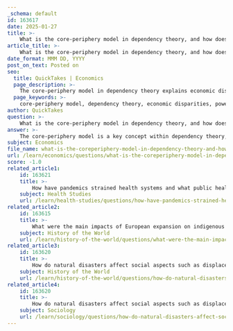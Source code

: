 ```yaml
---
_schema: default
id: 163617
date: 2025-01-27
title: >-
    What is the core-periphery model in dependency theory, and how does it explain economic disparities and power dynamics?
article_title: >-
    What is the core-periphery model in dependency theory, and how does it explain economic disparities and power dynamics?
date_format: MMM DD, YYYY
post_on_text: Posted on
seo:
  title: QuickTakes | Economics
  page_description: >-
    The core-periphery model in dependency theory explains economic disparities and power dynamics between developed and developing nations, highlighting the flow of resources from periphery to core, economic dependence, and historical context.
  page_keywords: >-
    core-periphery model, dependency theory, economic disparities, power dynamics, developed nations, developing nations, resource flow, economic dependence, global inequalities, colonialism, imperialism, international relations, exploitation
author: QuickTakes
question: >-
    What is the core-periphery model in dependency theory, and how does it explain economic disparities and power dynamics?
answer: >-
    The core-periphery model is a key concept within dependency theory, which seeks to explain the economic disparities and power dynamics between developed and developing nations. In this model, the "core" refers to wealthy, industrialized countries that dominate global economic processes, while the "periphery" consists of poorer, developing nations that are often reliant on the core for economic stability and growth.\n\n### Explanation of the Core-Periphery Model\n\n1. **Resource Flow**: The core-periphery model posits that resources, including raw materials and labor, flow from the periphery to the core. This flow enriches the core nations while simultaneously impoverishing the periphery. For example, developing countries may export natural resources at low prices, which are then processed and sold at much higher prices in core countries.\n\n2. **Economic Dependence**: The model highlights how the economic development of peripheral nations is stunted due to their dependence on core nations. This dependency creates a cycle of poverty and underdevelopment, as peripheral countries often lack the capital, technology, and infrastructure necessary to develop independently. Instead, they become integrated into the global economy in a way that primarily benefits the core.\n\n3. **Power Dynamics**: The core-periphery model also illustrates the power dynamics at play in international relations. Core nations exert significant influence over global trade policies, financial systems, and economic practices, often to the detriment of peripheral nations. This power imbalance can lead to exploitation and a lack of agency for peripheral countries in global decision-making processes.\n\n4. **Historical Context**: The model can be traced back to historical patterns of colonialism and imperialism, where colonial powers extracted resources from colonized regions, establishing a legacy of economic dependency that persists today. This historical context is crucial for understanding contemporary global inequalities.\n\n5. **Critiques and Limitations**: While the core-periphery model provides valuable insights into global economic disparities, it has been critiqued for oversimplifying complex relationships and failing to account for the agency of peripheral nations. Some argue that peripheral countries can and do develop alternative strategies for growth and resistance against dependency.\n\n### Conclusion\n\nIn summary, the core-periphery model within dependency theory effectively explains the economic disparities and power dynamics between developed and developing nations. It emphasizes the flow of resources from the periphery to the core, the resulting economic dependence, and the historical context of these relationships. Understanding this model is essential for analyzing global inequalities and the ongoing challenges faced by developing countries in the context of globalization.
subject: Economics
file_name: what-is-the-coreperiphery-model-in-dependency-theory-and-how-does-it-explain-economic-disparities-and-power-dynamics.md
url: /learn/economics/questions/what-is-the-coreperiphery-model-in-dependency-theory-and-how-does-it-explain-economic-disparities-and-power-dynamics
score: -1.0
related_article1:
    id: 163621
    title: >-
        How have pandemics strained health systems and what public health measures are typically implemented?
    subject: Health Studies
    url: /learn/health-studies/questions/how-have-pandemics-strained-health-systems-and-what-public-health-measures-are-typically-implemented
related_article2:
    id: 163615
    title: >-
        What were the main impacts of European expansion on indigenous populations during colonialism?
    subject: History of the World
    url: /learn/history-of-the-world/questions/what-were-the-main-impacts-of-european-expansion-on-indigenous-populations-during-colonialism
related_article3:
    id: 163620
    title: >-
        How do natural disasters affect social aspects such as displacement and community resilience?
    subject: History of the World
    url: /learn/history-of-the-world/questions/how-do-natural-disasters-affect-social-aspects-such-as-displacement-and-community-resilience
related_article4:
    id: 163620
    title: >-
        How do natural disasters affect social aspects such as displacement and community resilience?
    subject: Sociology
    url: /learn/sociology/questions/how-do-natural-disasters-affect-social-aspects-such-as-displacement-and-community-resilience
---
```


&nbsp;